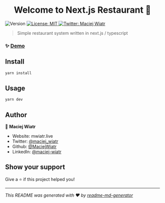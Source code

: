 <h1 align="center">Welcome to Next.js Restaurant 👋</h1>
<p>
  <img alt="Version" src="https://img.shields.io/badge/version-0.1.0-blue.svg?cacheSeconds=2592000" />
  <a href="#" target="_blank">
    <img alt="License: MIT" src="https://img.shields.io/badge/License-MIT-yellow.svg" />
  </a>
  <a href="https://twitter.com/maciej_wiatr" target="_blank">
    <img alt="Twitter: Maciej Wiatr" src="https://img.shields.io/twitter/follow/Maciej Wiatr.svg?style=social" />
  </a>
</p>

> Simple restaurant system written in next.js / typescript

### ✨ [Demo](https://restauracja-mwiatr.vercel.app)

## Install

```sh
yarn install
```

## Usage

```sh
yarn dev
```

## Author

👤 **Maciej Wiatr**

-   Website: mwiatr.live
-   Twitter: [@maciej_wiatr](https://twitter.com/maciej_wiatr)
-   Github: [@MaciejWiatr](https://github.com/MaciejWiatr)
-   LinkedIn: [@maciej-wiatr](https://linkedin.com/in/maciej-wiatr)

## Show your support

Give a ⭐️ if this project helped you!

---

_This README was generated with ❤️ by [readme-md-generator](https://github.com/kefranabg/readme-md-generator)_
